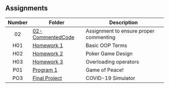 ## Assignments

| Number | Folder                              | Description                            |
| :----: | ----------------------------------- | -------------------------------------- |
| 02     | [02-CommentedCode](https://github.com/laneazzi/2143-OOP-AYEDUN/tree/master/ASSIGNMENTS/02-CommentedCode) | Assignment to ensure proper commenting |
| H01    |  [Homework 1](https://github.com/laneazzi/2143-OOP-AYEDUN/tree/master/ASSIGNMENTS/HO1)                   | Basic OOP Terms |
| H02    |  [Homework 2](https://github.com/laneazzi/2143-OOP-AYEDUN/tree/master/ASSIGNMENTS/H02)                   | Poker Game Design|
| H03    |   [Homework 3](https://github.com/laneazzi/2143-OOP-AYEDUN/tree/master/ASSIGNMENTS/HO3)                    | Overloading operators |
| P01    | [ Program 1](https://github.com/laneazzi/2143-OOP-AYEDUN/tree/master/ASSIGNMENTS/P01)                    | Game of Peace!  |
| PO3    | [Final Project](https://github.com/laneazzi/2143-OOP-AYEDUN/tree/master/ASSIGNMENTS/Final%20Project)     | COVID-19 Simulator|

